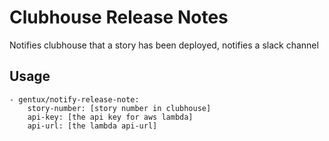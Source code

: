 # Clubhouse Release Notes

Notifies clubhouse that a story has been deployed, notifies a slack channel

## Usage

```
- gentux/notify-release-note:
	story-number: [story number in clubhouse]
	api-key: [the api key for aws lambda]
	api-url: [the lambda api-url]
```

